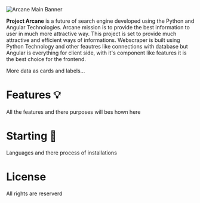 <img src="https://github.com/imran-prog/Arcane/blob/master/static/Misc/images/ARCANE.png" alt="Arcane Main Banner">
<p><b>Project Arcane</b> is a future of search engine developed using the Python and Angular Technologies. Arcane mission is to provide the best information to user in much more attractive way. This project is set to provide much attractive and efficient ways of informations. Webscraper is built using Python Technology and other feautres like connections with database but Angular is everything for client side, with it's component like features it is the best choice for the frontend.</p>

More data as cards and labels...

# Features 💡
All the features and there purposes will bes hown here

# Starting 🚀
Languages and there process of installations

# License
All rights are reserverd

